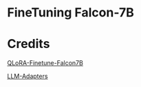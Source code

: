 # FineTuning Falcon-7B

# Credits   

[QLoRA-Finetune-Falcon7B](https://github.com/yueming-zhang/QLoRA-Finetune-Falcon7B/blob/main/fintune-falcon/)

[LLM-Adapters](https://github.com/AGI-Edgerunners/LLM-Adapters)